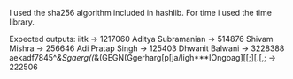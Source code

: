 
I used the sha256 algorithm included in hashlib. For time i used the time library.

Expected outputs:
iitk -> 1217060
Aditya Subramanian -> 514876
Shivam Mishra -> 256646
Adi Pratap Singh -> 125403
Dhwanit Balwani -> 3228388
aekadf7845^*&Sgaerg((*&(GEGN(Ggerharg[p[ja/ligh***IOngoag][[;][.[,; -> 222506 
